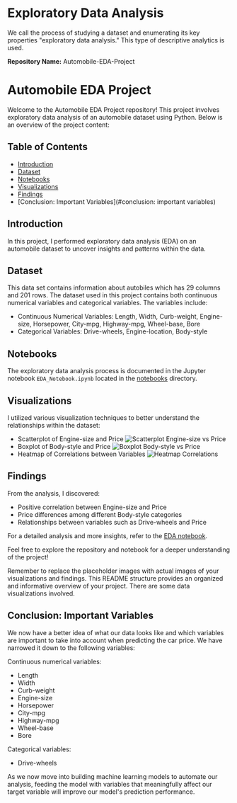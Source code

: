 # Exploratory Data Analysis
We call the process of studying a dataset and enumerating its key properties "exploratory data analysis." This type of descriptive analytics is used. 



**Repository Name:** Automobile-EDA-Project


# Automobile EDA Project

Welcome to the Automobile EDA Project repository! This project involves exploratory data analysis of an automobile dataset using Python. Below is an overview of the project content:

## Table of Contents
- [Introduction](#introduction)
- [Dataset](#dataset)
- [Notebooks](#notebooks)
- [Visualizations](#visualizations)
- [Findings](#findings)
- [Conclusion: Important Variables](#conclusion: important variables)

## Introduction
In this project, I performed exploratory data analysis (EDA) on an automobile dataset to uncover insights and patterns within the data.

## Dataset
This data set contains information about autobiles which has 29 columns and 201 rows. The dataset used in this project contains both continuous numerical variables and categorical variables. The variables include:
- Continuous Numerical Variables: Length, Width, Curb-weight, Engine-size, Horsepower, City-mpg, Highway-mpg, Wheel-base, Bore
- Categorical Variables: Drive-wheels, Engine-location, Body-style

## Notebooks
The exploratory data analysis process is documented in the Jupyter notebook `EDA_Notebook.ipynb` located in the [notebooks](notebooks/) directory.

## Visualizations
I utilized various visualization techniques to better understand the relationships within the dataset:
- Scatterplot of Engine-size and Price
  ![Scatterplot Engine-size vs Price](images/scatterplot_engine_size_price.png)
- Boxplot of Body-style and Price
  ![Boxplot Body-style vs Price](images/boxplot_body_style_price.png)
- Heatmap of Correlations between Variables
  ![Heatmap Correlations](images/heatmap_body_style_price.png)

## Findings
From the analysis, I discovered:
- Positive correlation between Engine-size and Price
- Price differences among different Body-style categories
- Relationships between variables such as Drive-wheels and Price

For a detailed analysis and more insights, refer to the [EDA notebook](notebooks/EDA_Notebook.ipynb).

Feel free to explore the repository and notebook for a deeper understanding of the project!


Remember to replace the placeholder images with actual images of your visualizations and findings. This README structure provides an organized and informative overview of your project.
There are some data visualizations involved.


## Conclusion: Important Variables

<p>We now have a better idea of what our data looks like and which variables are important to take into account when predicting the car price. We have narrowed it down to the following variables:</p>

Continuous numerical variables:

<ul>
    <li>Length</li>
    <li>Width</li>
    <li>Curb-weight</li>
    <li>Engine-size</li>
    <li>Horsepower</li>
    <li>City-mpg</li>
    <li>Highway-mpg</li>
    <li>Wheel-base</li>
    <li>Bore</li>
</ul>

Categorical variables:

<ul>
    <li>Drive-wheels</li>
</ul>

<p>As we now move into building machine learning models to automate our analysis, feeding the model with variables that meaningfully affect our target variable will improve our model's prediction performance.</p>
